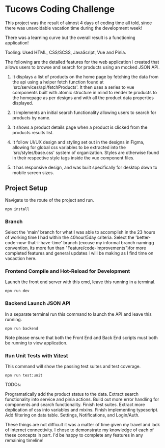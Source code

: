 # Tucows Coding Challenge

This project was the result of almost 4 days of coding time all told, since there was unavoidable vacation time during the development week!

There was a learning curve but the overall result is a functioning application!

Tooling:
Used HTML, CSS/SCSS, JavaScript, Vue and Pinia.

The following are the detailed features for the web application I created that allows users to browse and search for products using an mocked JSON API.

1. It displays a list of products on the home page by fetching the data from the api using a helper fetch function found at 'src/services/api/fetchProducts'. It then uses a series to vue components built with atomic structure in mind to render te products to the homepage as per designs and with all the product data properties displayed.

2. It implements an initial search functionality allowing users to search for products by name.

3. It shows a product details page when a product is clicked from the products results list.

4. It follow UI/UX design and styling set out in the designs in Figma, allowing for global css variables to be extracted into the 'src/styles/base.css' system of organization. Styles are otherwise found in their respective style tags inside the vue component files.

5. It has responsive design, and was built specifically for desktop down to mobile screen sizes.

## Project Setup

Navigate to the route of the project and run.

```
npm install
```

### Branch

Select the 'main' branch for what I was able to accomplish in the 23 hours of working time I had within the 40hour/5day criteria.
Select the 'better-code-now-that-i-have-time' branch (excuse my informal branch namingg convention, its more fun than "Feature/code-improvements")for more completed features and general updates I will be making as I find time on vacaction here.  

### Frontend Compile and Hot-Reload for Development

Launch the front end server with this cmd, leave this running in a terminal.

```
npm run dev
```

### Backend Launch JSON API

In a separate terminal run this command to launch the API and leave this running.

```
npm run backend
```

Note please ensure that both the Front End and Back End scripts must both be running to view application.

### Run Unit Tests with [Vitest](https://vitest.dev/)

This command will show the passing test suites and test coverage.

```
npm run test:unit
```

TODOs:

Programatically add the product status to the data.
Extract search functionality into service and pinia actions.
Build out more error handling for components and search functionality.
Finish test suites.
Extract more deplication of css into variables and mixins.
Finish implementing typescript.
Add filtering on data table.
Settings, Notifications, and Login/Auth.

These things are not difficult it was a matter of time given my travel and lack of internet connectivity. I chose to demonstrate my knowledge of each of these concepts in part. I'd be happy to complete any features in any remaining timeline!
